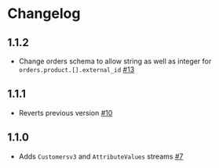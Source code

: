 # Changelog

## 1.1.2
  * Change orders schema to allow string as well as integer for `orders.product.[].external_id` [#13](https://github.com/singer-io/tap-bigcommerce/pull/13)

## 1.1.1
  * Reverts previous version [#10](https://github.com/singer-io/tap-chargebee/pull/10)

## 1.1.0
  * Adds `Customersv3` and `AttributeValues` streams [#7](https://github.com/singer-io/tap-chargebee/pull/7)
